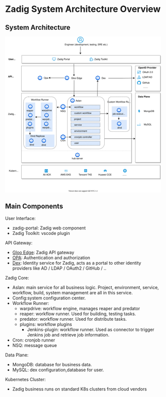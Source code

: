 # Zadig System Architecture Overview

## System Architecture

![Architecture_diagram](./Zadig-System-Architecture.svg)

## Main Components

User Interface:
- zadig-portal: Zadig web component
- Zadig Toolkit: vscode plugin

API Gateway:
- [Gloo Edge](https://github.com/solo-io/gloo): Zadig API gateway
- [OPA](https://github.com/open-policy-agent/opa): Authentication and authorization
- [Dex](https://github.com/dexidp/dex): Identity service for Zadig, acts as a portal to other identity providers like AD / LDAP / OAuth2 / GitHub / ..

Zadig Core:
- Aslan: main service for all business logic. Project, environment, service, workflow, build, system management are all in this service.
- Config:system configuration center.
- Workflow Runner:
  - warpdrive: workflow engine, manages reaper and predator
  - reaper: workflow runner. Used for building, testing tasks.
  - predator: workflow runner. Used for distribute tasks.
  - plugins: workflow plugins
    - Jenkins-plugin: workflow runner. Used as connector to trigger Jenkins job and retrieve job information.
- Cron: cronjob runner
- NSQ: message queue

Data Plane:
- MongoDB: database for business data.
- MySQL: dex configuration,database for user.

Kubernetes Cluster:
- Zadig business runs on standard K8s clusters from cloud vendors
